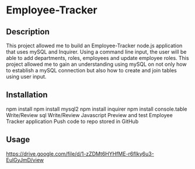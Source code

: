 # Employee-Tracker

## Description
This project allowed me to build an Employee-Tracker node.js application that uses mySQL and Inquirer. Using a command line input, the user will be able to add departments, roles, employees and update employee roles. This project allowed me to gain an understanding using mySQL on not only how to establish a mySQL connection but also how to create and join tables using user input.

## Installation
npm install
npm install mysql2
npm install inquirer
npm install console.table
Write/Review sql
Write/Review Javascript
Preview and test Employee Tracker application
Push code to repo stored in GitHub

## Usage
https://drive.google.com/file/d/1-zZDMt6HYHfME-r6fIky6u3-EulGyJmD/view